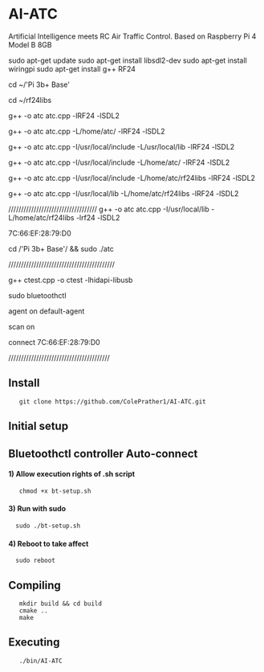 # AI-ATC
Artificial Intelligence meets RC Air Traffic Control. Based on Raspberry Pi 4 Model B 8GB


sudo apt-get update
sudo apt-get install libsdl2-dev
sudo apt-get install wiringpi
sudo apt-get install g++ RF24 

cd ~/'Pi 3b+ Base'

cd ~/rf24libs

g++ -o atc atc.cpp -lRF24 -lSDL2

g++ -o atc atc.cpp -L/home/atc/ -lRF24 -lSDL2


g++ -o atc atc.cpp -I/usr/local/include -L/usr/local/lib -lRF24 -lSDL2

g++ -o atc atc.cpp -I/usr/local/include -L/home/atc/ -lRF24 -lSDL2

g++ -o atc atc.cpp -I/usr/local/include -L/home/atc/rf24libs -lRF24 -lSDL2

g++ -o atc atc.cpp -I/usr/local/lib -L/home/atc/rf24libs -lRF24 -lSDL2

///////////////////////////////////
g++ -o atc atc.cpp -I/usr/local/lib -L/home/atc/rf24libs -lrf24 -lSDL2


7C:66:EF:28:79:D0


cd /'Pi 3b+ Base'/ && sudo ./atc


//////////////////////////////////////////

g++ ctest.cpp -o ctest -lhidapi-libusb


sudo bluetoothctl

agent on
default-agent

scan on

connect 7C:66:EF:28:79:D0


////////////////////////////////////////

## Install
       git clone https://github.com/ColePrather1/AI-ATC.git

## Initial setup


## Bluetoothctl controller Auto-connect

####  1) Allow execution rights of .sh script
       chmod +x bt-setup.sh
####  3) Run with sudo
      sudo ./bt-setup.sh
####  4) Reboot to take affect
      sudo reboot
    

## Compiling
       mkdir build && cd build
       cmake ..
       make

## Executing
       ./bin/AI-ATC




